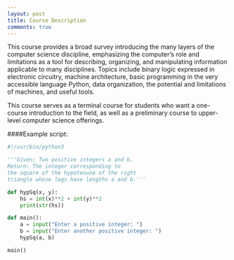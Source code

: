 ```yaml
---
layout: post
title: Course Description
comments: true
---
```


This course provides a broad survey introducing the many layers of the computer science discipline, emphasizing the computer’s role and limitations as a tool for describing, organizing, and manipulating information applicable to many disciplines. Topics include binary logic expressed in electronic circuitry, machine architecture, basic programming in the very accessible language Python, data organization, the potential and limitations of machines, and useful tools.

This course serves as a terminal course for students who want a one-course introduction to the field, as well as a preliminary course to upper-level computer science offerings.


####Example script:

```python
#!/usr/bin/python3

'''Given: Two positive integers a and b.
Return: The integer corresponding to 
the square of the hypotenuse of the right 
triangle whose legs have lengths a and b.'''

def hypSq(x, y):
    hs = int(x)**2 + int(y)**2
    print(str(hs))

def main():
    a = input("Enter a positive integer: ")
    b = input("Enter another positive integer: ")
    hypSq(a, b)

main()
```